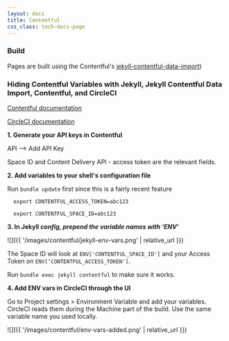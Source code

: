 ```yaml
---
layout: docs
title: Contentful
css_class: tech-docs-page 
---
```


### Build

Pages are built using the Contentful's [jekyll-contentful-data-import](https://github.com/contentful/jekyll-contentful-data-import))

###  Hiding Contentful Variables with Jekyll, Jekyll Contentful Data Import, Contentful, and CircleCI


[Contentful documentation](https://github.com/contentful/jekyll-contentful-data-import#hiding-space-and-access-token-in-public-repositories)

[CircleCI documentation](https://circleci.com/docs/1.0/environment-variables/#setting-environment-variables-for-all-commands-without-adding-them-to-git)


**1. Generate your API keys in Contentful**

API —> Add API Key

Space ID and Content Delivery API - access token are the relevant fields.


**2. Add variables to your shell's configuration file**

Run `bundle update` first since this is a fairly recent feature

```
  export CONTENTFUL_ACCESS_TOKEN=abc123

  export CONTENTFUL_SPACE_ID=abc123
```



**3. In Jekyll _config, prepend the variable names with ‘ENV_’**

![]({{ '/images/contentful/jekyll-env-vars.png' | relative_url }})  


The Space ID will look at  `ENV['CONTENTFUL_SPACE_ID']` and your Access Token on `ENV[‘CONTENTFUL_ACCESS_TOKEN']`.

Run `bundle exec jekyll contentful` to make sure it works.

**4. Add ENV vars in CircleCI through the UI**

Go to Project settings > Environment Variable and add your variables. CircleCI reads them during the Machine part of the build. Use the same variable name you used locally.

![]({{ '/images/contentful/env-vars-added.png' | relative_url }})  